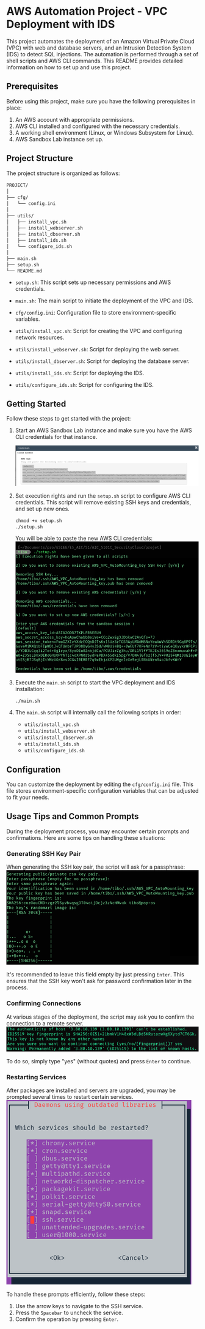 # AWS Automation Project - VPC Deployment with IDS

This project automates the deployment of an Amazon Virtual Private Cloud (VPC) with web and database servers, and an Intrusion Detection System (IDS) to detect SQL injections. The automation is performed through a set of shell scripts and AWS CLI commands. This README provides detailed information on how to set up and use this project.

## Prerequisites

Before using this project, make sure you have the following prerequisites in place:

1. An AWS account with appropriate permissions.
2. AWS CLI installed and configured with the necessary credentials.
3. A working shell environment (Linux, or Windows Subsystem for Linux).
4. AWS Sandbox Lab instance set up.

## Project Structure

The project structure is organized as follows:

```
PROJECT/
│ 
├── cfg/
│   └── config.ini
│ 
├── utils/
│   ├── install_vpc.sh
│   ├── install_webserver.sh
│   ├── install_dbserver.sh
│   ├── install_ids.sh
│   └── configure_ids.sh
│
├── main.sh
├── setup.sh
└── README.md
```

- `setup.sh`: This script sets up necessary permissions and AWS credentials.

- `main.sh`: The main script to initiate the deployment of the VPC and IDS.

- `cfg/config.ini`: Configuration file to store environment-specific variables.

- `utils/install_vpc.sh`: Script for creating the VPC and configuring network resources.

- `utils/install_webserver.sh`: Script for deploying the web server.

- `utils/install_dbserver.sh`: Script for deploying the database server.

- `utils/install_ids.sh`: Script for deploying the IDS.

- `utils/configure_ids.sh`: Script for configuring the IDS.

## Getting Started

Follow these steps to get started with the project:

1. Start an AWS Sandbox Lab instance and make sure you have the AWS CLI credentials for that instance.

   ![AWS CLI credentials](images/AWS_CLI_credentials.png)

2. Set execution rights and run the `setup.sh` script to configure AWS CLI credentials. This script will remove existing SSH keys and credentials, and set up new ones. 

   ```
   chmod +x setup.sh
   ./setup.sh
   ```

   You will be able to paste the new AWS CLI credentials:
   ![Configure AWS CLI credentials](images/setup_sh.png)

3. Execute the `main.sh` script to start the VPC deployment and IDS installation:

   ```
   ./main.sh
   ```

4. The `main.sh` script will internally call the following scripts in order:
   - `utils/install_vpc.sh`
   - `utils/install_webserver.sh`
   - `utils/install_dbserver.sh`
   - `utils/install_ids.sh`
   - `utils/configure_ids.sh`   


## Configuration

You can customize the deployment by editing the `cfg/config.ini` file. 
This file stores environment-specific configuration variables that can be adjusted to fit your needs.

## Usage Tips and Common Prompts

During the deployment process, you may encounter certain prompts and confirmations. Here are some tips on handling these situations:

### Generating SSH Key Pair

When generating the SSH key pair, the script will ask for a passphrase:
![SSH key pair generation](images/ssh_empty_passphrase.png)

It's recommended to leave this field empty by just pressing `Enter`. 
This ensures that the SSH key won't ask for password confirmation later in the process.

### Confirming Connections

At various stages of the deployment, the script may ask you to confirm the connection to a remote server.
![Confirming connections](images/confirm_connections.png)

To do so, simply type "yes" (without quotes) and press `Enter` to continue.

### Restarting Services

After packages are installed and servers are upgraded, you may be prompted several times to restart certain services. 
![Restart of servers' services](images/services_restart.png)

To handle these prompts efficiently, follow these steps:
1. Use the arrow keys to navigate to the SSH service.
2. Press the `Spacebar` to uncheck the service.
3. Confirm the operation by pressing `Enter`.
